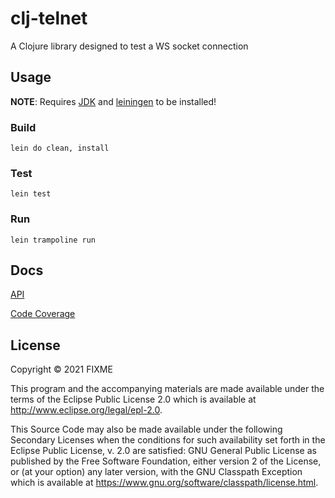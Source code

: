 # clj-telnet

A Clojure library designed to test a WS socket connection

## Usage

**NOTE**: Requires [JDK](https://openjdk.java.net/) and [leiningen](https://leiningen.org/) to be installed!

### Build
```
lein do clean, install
```
### Test
```
lein test
```
### Run
```
lein trampoline run
```

## Docs
[API](https://punit-naik.github.io/clj-telnet)

[Code Coverage](https://punit-naik.github.io/clj-telnet/coverage)

## License

Copyright © 2021 FIXME

This program and the accompanying materials are made available under the
terms of the Eclipse Public License 2.0 which is available at
http://www.eclipse.org/legal/epl-2.0.

This Source Code may also be made available under the following Secondary
Licenses when the conditions for such availability set forth in the Eclipse
Public License, v. 2.0 are satisfied: GNU General Public License as published by
the Free Software Foundation, either version 2 of the License, or (at your
option) any later version, with the GNU Classpath Exception which is available
at https://www.gnu.org/software/classpath/license.html.
